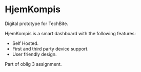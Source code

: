 # HjemKompis
Digital prototype for TechBite.

HjemKompis is a smart dashboard with the following features:
* Self Hosted.
* First and third party device support.
* User friendly design.

Part of oblig 3 assignment. 
